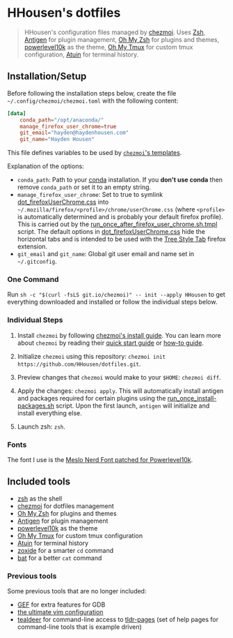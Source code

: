 # HHousen's dotfiles

> HHousen's configuration files managed by [chezmoi](https://github.com/twpayne/chezmoi). Uses [Zsh](https://en.wikipedia.org/wiki/Z_shell), [Antigen](https://github.com/zsh-users/antigen) for plugin management, [Oh My Zsh](https://github.com/ohmyzsh/ohmyzsh/) for plugins and themes, [powerlevel10k](https://github.com/romkatv/powerlevel10k) as the theme, [Oh My Tmux](https://github.com/gpakosz/.tmux) for custom tmux configuration, [Atuin](https://github.com/atuinsh/atuin) for terminal history.

## Installation/Setup

Before following the installation steps below, create the file `~/.config/chezmoi/chezmoi.toml` with the following content:

```toml
[data]
    conda_path="/opt/anaconda/"
    manage_firefox_user_chrome=true
    git_email="hayden@haydenhousen.com"
    git_name="Hayden Housen"
```

This file defines variables to be used by [`chezmoi`'s templates](https://github.com/twpayne/chezmoi/blob/master/docs/HOWTO.md#use-templates).

Explanation of the options:

- `conda_path`: Path to your [conda](https://docs.conda.io/en/latest/) installation. If you **don't use conda** then remove `conda_path` or set it to an empty string.
- `manage_firefox_user_chrome`: Set to true to symlink [dot_firefoxUserChrome.css](./dot_firefoxUserChrome.css) into `~/.mozilla/firefox/<profile>/chrome/userChrome.css` (where `<profile>` is automatically determined and is probably your default firefox profile). This is carried out by the [run_once_after_firefox_user_chrome.sh.tmpl](./.chezmoiscripts/run_once_after_firefox_user_chrome.sh.tmpl) script. The default options in [dot_firefoxUserChrome.css](./dot_firefoxUserChrome.css) hide the horizontal tabs and is intended to be used with the [Tree Style Tab](https://github.com/piroor/treestyletab) firefox extension.
- `git_email` and `git_name`: Global git user email and name set in `~/.gitconfig`.

### One Command

Run `sh -c "$(curl -fsLS git.io/chezmoi)" -- init --apply HHousen` to get everything downloaded and installed or follow the individual steps below.

### Individual Steps

1. Install `chezmoi` by following [chezmoi's install guide](https://github.com/twpayne/chezmoi/blob/master/docs/INSTALL.md). You can learn more about `chezmoi` by reading their [quick start guide](https://github.com/twpayne/chezmoi/blob/master/docs/QUICKSTART.md) or [how-to guide](https://github.com/twpayne/chezmoi/blob/master/docs/HOWTO.md).

2. Initialize `chezmoi` using this repository: `chezmoi init https://github.com/HHousen/dotfiles.git`.

3. Preview changes that `chezmoi` would make to your `$HOME`: `chezmoi diff`.

4. Apply the changes: `chezmoi apply`. This will automatically install antigen and packages required for certain plugins using the [run_once_install-packages.sh](run_once_install-packages.sh) script. Upon the first launch, `antigen` will initialize and install everything else.

5. Launch zsh: `zsh`.

### Fonts

The font I use is the [Meslo Nerd Font patched for Powerlevel10k](https://github.com/romkatv/powerlevel10k#meslo-nerd-font-patched-for-powerlevel10k).

## Included tools

- [zsh](https://www.zsh.org/) as the shell
- [chezmoi](https://github.com/twpayne/chezmoi) for dotfiles management
- [Oh My Zsh](https://github.com/ohmyzsh/ohmyzsh/) for plugins and themes
- [Antigen](https://github.com/zsh-users/antigen) for plugin management
- [powerlevel10k](https://github.com/romkatv/powerlevel10k) as the theme
- [Oh My Tmux](https://github.com/gpakosz/.tmux) for custom tmux configuration
- [Atuin](https://github.com/atuinsh/atuin) for terminal history
- [zoxide](https://github.com/ajeetdsouza/zoxide) for a smarter `cd` command
- [bat](https://github.com/sharkdp/bat) for a better `cat` command

### Previous tools

Some previous tools that are no longer included:

- [GEF](https://github.com/hugsy/gef) for extra features for GDB
- [the ultimate vim configuration](https://github.com/amix/vimrc)
- [tealdeer](https://github.com/tealdeer-rs/tealdeer) for command-line access to [tldr-pages](https://github.com/tldr-pages/tldr) (set of help pages for command-line tools that is example driven)

